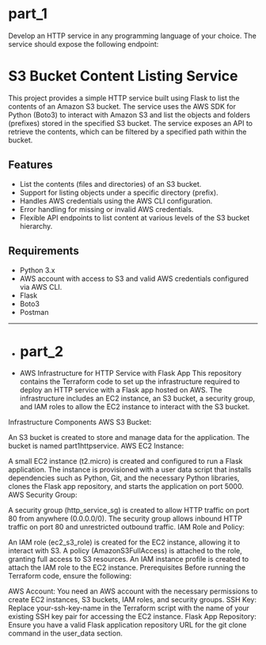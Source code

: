 # part_1
Develop an HTTP service in any programming language of your choice. The service should  expose the following endpoint:
# S3 Bucket Content Listing Service

This project provides a simple HTTP service built using Flask to list the contents of an Amazon S3 bucket. The service uses the AWS SDK for Python (Boto3) to interact with Amazon S3 and list the objects and folders (prefixes) stored in the specified S3 bucket. The service exposes an API to retrieve the contents, which can be filtered by a specified path within the bucket.

## Features

- List the contents (files and directories) of an S3 bucket.
- Support for listing objects under a specific directory (prefix).
- Handles AWS credentials using the AWS CLI configuration.
- Error handling for missing or invalid AWS credentials.
- Flexible API endpoints to list content at various levels of the S3 bucket hierarchy.

## Requirements

- Python 3.x
- AWS account with access to S3 and valid AWS credentials configured via AWS CLI.
- Flask 
- Boto3 
- Postman
  
--------------------------------------------------------------------------------------------------------------------------------------------------------------------

-  # part_2
-  AWS Infrastructure for HTTP Service with Flask App
This repository contains the Terraform code to set up the infrastructure required to deploy an HTTP service with a Flask app hosted on AWS. The infrastructure includes an EC2 instance, an S3 bucket, a security group, and IAM roles to allow the EC2 instance to interact with the S3 bucket.

Infrastructure Components
AWS S3 Bucket:

An S3 bucket is created to store and manage data for the application.
The bucket is named part1httpservice.
AWS EC2 Instance:

A small EC2 instance (t2.micro) is created and configured to run a Flask application.
The instance is provisioned with a user data script that installs dependencies such as Python, Git, and the necessary Python libraries, clones the Flask app repository, and starts the application on port 5000.
AWS Security Group:

A security group (http_service_sg) is created to allow HTTP traffic on port 80 from anywhere (0.0.0.0/0).
The security group allows inbound HTTP traffic on port 80 and unrestricted outbound traffic.
IAM Role and Policy:

An IAM role (ec2_s3_role) is created for the EC2 instance, allowing it to interact with S3.
A policy (AmazonS3FullAccess) is attached to the role, granting full access to S3 resources.
An IAM instance profile is created to attach the IAM role to the EC2 instance.
Prerequisites
Before running the Terraform code, ensure the following:

AWS Account: You need an AWS account with the necessary permissions to create EC2 instances, S3 buckets, IAM roles, and security groups.
SSH Key: Replace your-ssh-key-name in the Terraform script with the name of your existing SSH key pair for accessing the EC2 instance.
Flask App Repository: Ensure you have a valid Flask application repository URL for the git clone command in the user_data section.
